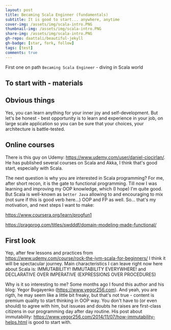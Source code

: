 ```yaml
---
layout: post
title: Becaming Scala Enginner (fundamentals)
subtitle: It is good to start... anywhere, anytime
cover-img: /assets/img/scala-intro.PNG
thumbnail-img: /assets/img/scala-intro.PNG
share-img: /assets/img/scala-intro.PNG
gh-repo: daattali/beautiful-jekyll
gh-badge: [star, fork, follow]
tags: [test]
comments: true
---
```


First one on path `Becaming Scala Engineer` - diving in Scala world

## To start with - materials

## Obvious things
Yes, you can learn anything for your inner joy and self-development. But let's be honest - best opportunity is to learn and experience in your job, on large scale application so you can be sure that your choices, your architecture is battle-tested.

## Online courses
There is this guy on Udemy: https://www.udemy.com/user/daniel-ciocirlan/. He has published several courses on Scala and Akka, I think that's good start, especially with Scala.

The next question is why you are interested in Scala programming? For me, after short recon, it is the gate to functional programming. Till now I was learning and improving my OOP knowledge, which (I hope) I'm quite good. But Scala is well-known as `better Java` allowing to and encouraging to mix (not sure if this is good verb here...) OOP and FP as well. So... that's my motivation, and next steps I want to make:

https://www.coursera.org/learn/progfun1

https://pragprog.com/titles/swdddf/domain-modeling-made-functional/

## First look
Yep, after few lessons and practices from https://www.udemy.com/course/rock-the-jvm-scala-for-beginners/ I think it will be spectacular journey. Main characteristics I can leave right now here about Scala is: IMMUTABILITY! IMMUTABILITY EVERYWHERE! and DECLARATIVE OVER IMPERATIVE (EXPRESSIONS OVER PROCEDURES)

Why is it so interesting to me? Some months ago I found this author and his blog: Yegor Bugayenko (https://www.yegor256.com). And yeah, you are rigth, he may seem like a little bit freaky, but that's not true - content is premium quality to start thinking in OOP way. You don't have to (or even should) to agree with him, but issueas and doubts he raises are first-class citizens in our programming day after day routine. His post about immutability: https://www.yegor256.com/2014/11/07/how-immutability-helps.html is good to start with.
